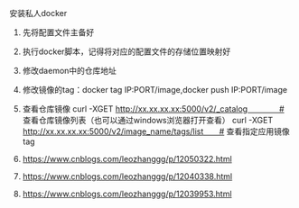 安装私人docker
1. 先将配置文件主备好
2. 执行docker脚本，记得将对应的配置文件的存储位置映射好
3. 修改daemon中的仓库地址
4. 修改镜像的tag：docker tag IP:PORT/image,docker push IP:PORT/image 
5. 查看仓库镜像
    curl -XGET http://xx.xx.xx.xx:5000/v2/_catalog　　　　# 查看仓库镜像列表（也可以通过windows浏览器打开查看）
    curl -XGET http://xx.xx.xx.xx:5000/v2/image_name/tags/list　　# 查看指定应用镜像tag

1. https://www.cnblogs.com/leozhanggg/p/12050322.html
2. https://www.cnblogs.com/leozhanggg/p/12040338.html
3. https://www.cnblogs.com/leozhanggg/p/12039953.html

